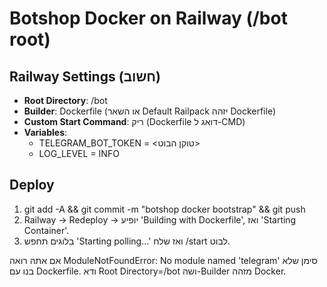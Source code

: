 # Botshop  Docker on Railway (/bot root)

## Railway Settings (חשוב)
- **Root Directory**: /bot
- **Builder**: Dockerfile (או השאר Default  Railpack יזהה Dockerfile)
- **Custom Start Command**: ריק (Dockerfile דואג ל-CMD)
- **Variables**:
  - TELEGRAM_BOT_TOKEN = <טוקן הבוט>
  - LOG_LEVEL = INFO

## Deploy
1) git add -A && git commit -m "botshop docker bootstrap" && git push
2) Railway → Redeploy → יופיע 'Building with Dockerfile', ואז 'Starting Container'.
3) בלוגים תחפש 'Starting polling…' ואז שלח /start לבוט.

אם אתה רואה ModuleNotFoundError: No module named 'telegram'  סימן שלא בנו עם Dockerfile.
ודא Root Directory=/bot ושה-Builder מזהה Docker.